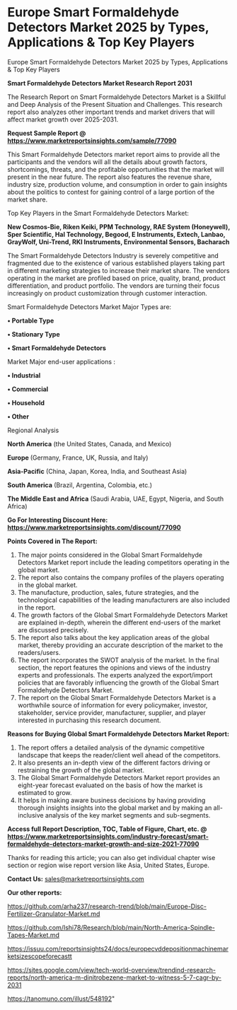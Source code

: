 # Europe Smart Formaldehyde Detectors Market 2025 by Types, Applications & Top Key Players
Europe Smart Formaldehyde Detectors Market 2025 by Types, Applications & Top Key Players

<strong>Smart Formaldehyde Detectors Market Research Report 2031</strong>

The Research Report on Smart Formaldehyde Detectors Market is a Skillful and Deep Analysis of the Present Situation and Challenges. This research report also analyzes other important trends and market drivers that will affect market growth over 2025-2031.

<strong>Request Sample Report @ <a href=https://www.marketreportsinsights.com/sample/77090>https://www.marketreportsinsights.com/sample/77090</a></strong>

This Smart Formaldehyde Detectors market report aims to provide all the participants and the vendors will all the details about growth factors, shortcomings, threats, and the profitable opportunities that the market will present in the near future. The report also features the revenue share, industry size, production volume, and consumption in order to gain insights about the politics to contest for gaining control of a large portion of the market share.

Top Key Players in the Smart Formaldehyde Detectors Market:

<strong>New Cosmos-Bie, Riken Keiki, PPM Technology, RAE System (Honeywell), Sper Scientific, Hal Technology, Begood, E Instruments, Extech, Lanbao, GrayWolf, Uni-Trend, RKI Instruments, Environmental Sensors, Bacharach</strong>

The Smart Formaldehyde Detectors Industry is severely competitive and fragmented due to the existence of various established players taking part in different marketing strategies to increase their market share. The vendors operating in the market are profiled based on price, quality, brand, product differentiation, and product portfolio. The vendors are turning their focus increasingly on product customization through customer interaction.

Smart Formaldehyde Detectors Market Major Types are:

<strong>• Portable Type

• Stationary Type

• Smart Formaldehyde Detectors</strong>

Market Major end-user applications :

<strong>• Industrial

• Commercial

• Household

• Other</strong>

Regional Analysis

</u><strong><b>North America</b></strong> (the United States, Canada, and Mexico)

<strong><b>Europe </b></strong>(Germany, France, UK, Russia, and Italy)

<strong><b>Asia-Pacific</b></strong> (China, Japan, Korea, India, and Southeast Asia)

<strong><b>South America</b></strong> (Brazil, Argentina, Colombia, etc.)

<strong><b>The Middle East and Africa</b></strong> (Saudi Arabia, UAE, Egypt, Nigeria, and South Africa)

<strong>Go For Interesting Discount Here: <a href=https://www.marketreportsinsights.com/discount/77090>https://www.marketreportsinsights.com/discount/77090</a></strong>

<strong>Points Covered in The Report:</strong>
<ol>
  <li>The major points considered in the Global Smart Formaldehyde Detectors Market report include the leading competitors operating in the global market.</li>
  <li>The report also contains the company profiles of the players operating in the global market.</li>
  <li>The manufacture, production, sales, future strategies, and the technological capabilities of the leading manufacturers are also included in the report.</li>
  <li>The growth factors of the Global Smart Formaldehyde Detectors Market are explained in-depth, wherein the different end-users of the market are discussed precisely.</li>
  <li>The report also talks about the key application areas of the global market, thereby providing an accurate description of the market to the readers/users.</li>
  <li>The report incorporates the SWOT analysis of the market. In the final section, the report features the opinions and views of the industry experts and professionals. The experts analyzed the export/import policies that are favorably influencing the growth of the Global Smart Formaldehyde Detectors Market.</li>
  <li>The report on the Global Smart Formaldehyde Detectors Market is a worthwhile source of information for every policymaker, investor, stakeholder, service provider, manufacturer, supplier, and player interested in purchasing this research document.</li>
</ol>
<strong>Reasons for Buying Global Smart Formaldehyde Detectors Market Report:</strong>

<ol>
  <li>The report offers a detailed analysis of the dynamic competitive landscape that keeps the reader/client well ahead of the competitors.</li>
  <li>It also presents an in-depth view of the different factors driving or restraining the growth of the global market.</li>
  <li>The Global Smart Formaldehyde Detectors Market report provides an eight-year forecast evaluated on the basis of how the market is estimated to grow.</li>
  <li>It helps in making aware business decisions by having providing thorough insights insights into the global market and by making an all-inclusive analysis of the key market segments and sub-segments.</li>
</ol>
<strong>Access full Report Description, TOC, Table of Figure, Chart, etc. @ <a href=https://www.marketreportsinsights.com/industry-forecast/smart-formaldehyde-detectors-market-growth-and-size-2021-77090>https://www.marketreportsinsights.com/industry-forecast/smart-formaldehyde-detectors-market-growth-and-size-2021-77090</a></strong>


Thanks for reading this article; you can also get individual chapter wise section or region wise report version like Asia, United States, Europe.

<strong>Contact Us:</strong>
sales@marketreportsinsights.com

<strong>Our other reports:</strong>

<a href=https://github.com/arha237/research-trend/blob/main/Europe-Disc-Fertilizer-Granulator-Market.md>https://github.com/arha237/research-trend/blob/main/Europe-Disc-Fertilizer-Granulator-Market.md</a>

<a href=https://github.com/Ishi78/Research/blob/main/North-America-Spindle-Tapes-Market.md>https://github.com/Ishi78/Research/blob/main/North-America-Spindle-Tapes-Market.md</a>

<a href=https://issuu.com/reportsinsights24/docs/europecvddepositionmachinemarketsizescopeforecastt>https://issuu.com/reportsinsights24/docs/europecvddepositionmachinemarketsizescopeforecastt</a>

<a href=https://sites.google.com/view/tech-world-overview/trendind-research-reports/north-america-m-dinitrobezene-market-to-witness-5-7-cagr-by-2031>https://sites.google.com/view/tech-world-overview/trendind-research-reports/north-america-m-dinitrobezene-market-to-witness-5-7-cagr-by-2031</a>

<a href=https://tanomuno.com/illust/548192>https://tanomuno.com/illust/548192</a>"
